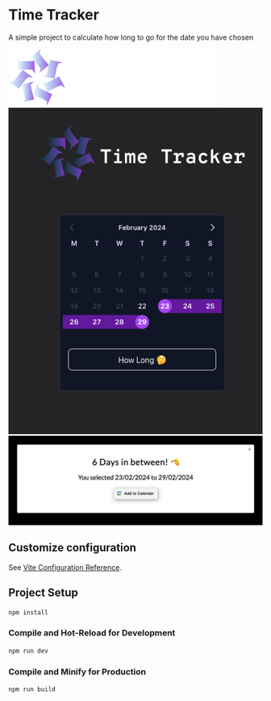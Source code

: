 # Time Tracker

A simple project to calculate how long to go for the date you have chosen

![alt text](https://github.com/qusyairin/vue-how-long-until/blob/master/src/assets/image.png?raw=true)
![alt text](https://github.com/qusyairin/vue-how-long-until/blob/master/src/assets/ss1.png?raw=true)
![alt text](https://github.com/qusyairin/vue-how-long-until/blob/master/src/assets/ss2.png?raw=true)

## Customize configuration

See [Vite Configuration Reference](https://vitejs.dev/config/).

## Project Setup

```sh
npm install
```

### Compile and Hot-Reload for Development

```sh
npm run dev
```

### Compile and Minify for Production

```sh
npm run build
```